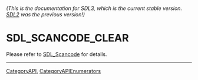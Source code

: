 ###### (This is the documentation for SDL3, which is the current stable version. [SDL2](https://wiki.libsdl.org/SDL2/) was the previous version!)
# SDL_SCANCODE_CLEAR

Please refer to [SDL_Scancode](SDL_Scancode) for details.

----
[CategoryAPI](CategoryAPI), [CategoryAPIEnumerators](CategoryAPIEnumerators)

